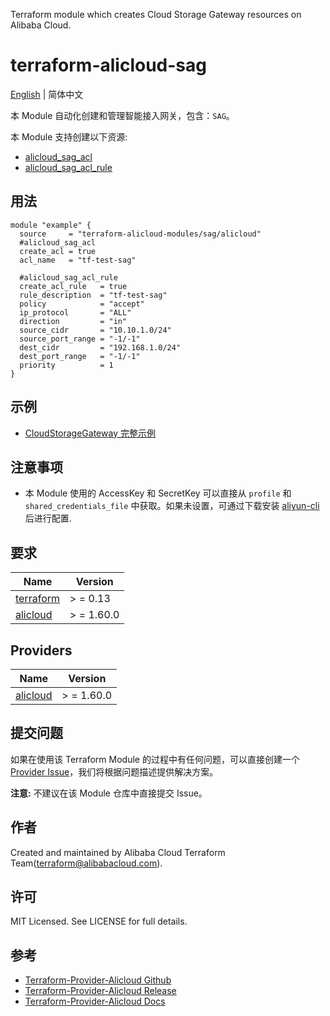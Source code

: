 Terraform module which creates Cloud Storage Gateway resources on Alibaba Cloud.

terraform-alicloud-sag
=====================================================================

[English](https://github.com/terraform-alicloud-modules/terraform-alicloud-sag/blob/main/README.md) | 简体中文

本 Module 自动化创建和管理智能接入网关，包含：`SAG`。

本 Module 支持创建以下资源:

* [alicloud_sag_acl](https://registry.terraform.io/providers/aliyun/alicloud/latest/docs/resources/sag_acl)
* [alicloud_sag_acl_rule](https://registry.terraform.io/providers/aliyun/alicloud/latest/docs/resources/sag_acl_rule)

## 用法

```hcl
module "example" {
  source     = "terraform-alicloud-modules/sag/alicloud"
  #alicloud_sag_acl
  create_acl = true
  acl_name   = "tf-test-sag"

  #alicloud_sag_acl_rule
  create_acl_rule   = true
  rule_description  = "tf-test-sag"
  policy            = "accept"
  ip_protocol       = "ALL"
  direction         = "in"
  source_cidr       = "10.10.1.0/24"
  source_port_range = "-1/-1"
  dest_cidr         = "192.168.1.0/24"
  dest_port_range   = "-1/-1"
  priority          = 1
}
```

## 示例

* [CloudStorageGateway 完整示例](https://github.com/terraform-alicloud-modules/terraform-alicloud-sag/tree/main/examples/complete)

## 注意事项

* 本 Module 使用的 AccessKey 和 SecretKey 可以直接从 `profile` 和 `shared_credentials_file`
  中获取。如果未设置，可通过下载安装 [aliyun-cli](https://github.com/aliyun/aliyun-cli#installation) 后进行配置.

## 要求

| Name | Version |
|------|---------|
| <a name="requirement_terraform"></a> [terraform](#requirement\_terraform) | > = 0.13 |
| <a name="requirement_alicloud"></a> [alicloud](#requirement\_alicloud) | > = 1.60.0 |

## Providers

| Name | Version |
|------|---------|
| <a name="provider_alicloud"></a> [alicloud](#provider\_alicloud) | > = 1.60.0 |

## 提交问题

如果在使用该 Terraform Module
的过程中有任何问题，可以直接创建一个 [Provider Issue](https://github.com/aliyun/terraform-provider-alicloud/issues/new)，我们将根据问题描述提供解决方案。

**注意:** 不建议在该 Module 仓库中直接提交 Issue。

## 作者

Created and maintained by Alibaba Cloud Terraform Team(terraform@alibabacloud.com).

## 许可

MIT Licensed. See LICENSE for full details.

## 参考

* [Terraform-Provider-Alicloud Github](https://github.com/aliyun/terraform-provider-alicloud)
* [Terraform-Provider-Alicloud Release](https://releases.hashicorp.com/terraform-provider-alicloud/)
* [Terraform-Provider-Alicloud Docs](https://registry.terraform.io/providers/aliyun/alicloud/latest/docs)
